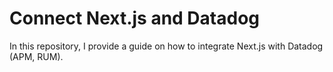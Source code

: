 # Connect Next.js and Datadog

In this repository, I provide a guide on how to integrate Next.js with Datadog (APM, RUM).
